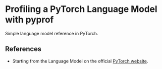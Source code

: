 # Profiling a PyTorch Language Model with pyprof

Simple language model reference in PyTorch.

## References

- Starting from the Language Model on the official [PyTorch website](https://github.com/pytorch/examples/tree/master/word_language_model).

